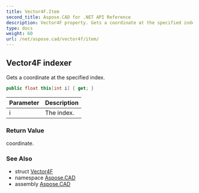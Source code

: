 ```yaml
---
title: Vector4F.Item
second_title: Aspose.CAD for .NET API Reference
description: Vector4F property. Gets a coordinate at the specified index
type: docs
weight: 60
url: /net/aspose.cad/vector4f/item/
---
```

## Vector4F indexer

Gets a coordinate at the specified index.

```csharp
public float this[int i] { get; }
```

| Parameter | Description |
| --- | --- |
| i | The index. |

### Return Value

coordinate.

### See Also

* struct [Vector4F](../)
* namespace [Aspose.CAD](../../../aspose.cad/)
* assembly [Aspose.CAD](../../../)


